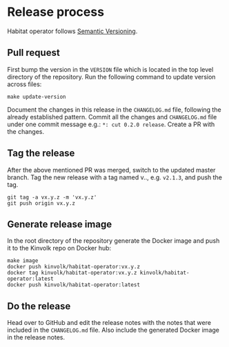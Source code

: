 # Release process

Habitat operator follows [Semantic Versioning](https://semver.org/).

## Pull request

First bump the version in the `VERSION` file which is located in the top level directory of the repository.
Run the following command to update version across files:

    make update-version

Document the changes in this release in the `CHANGELOG.md` file, following the already established pattern. Commit all the changes and `CHANGELOG.md` file under one commit message e.g.: `*: cut 0.2.0 release`. Create a PR with the changes.

## Tag the release

After the above mentioned PR was merged, switch to the updated master branch. Tag the new release with a tag named v<major>.<minor>.<patch>, e.g. `v2.1.3`, and push the tag.

    git tag -a vx.y.z -m 'vx.y.z'
    git push origin vx.y.z

## Generate release image

In the root directory of the repository generate the Docker image and push it to the Kinvolk repo on Docker hub:

    make image
    docker push kinvolk/habitat-operator:vx.y.z
    docker tag kinvolk/habitat-operator:vx.y.z kinvolk/habitat-operator:latest
    docker push kinvolk/habitat-operator:latest

## Do the release

Head over to GitHub and edit the release notes with the notes that were included in the `CHANGELOG.md` file. Also include the generated Docker image in the release notes.
